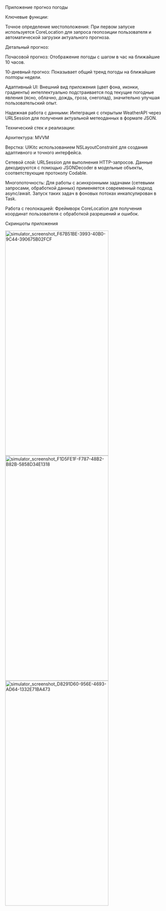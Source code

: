 Приложение прогноз погоды

Ключевые функции:

Точное определение местоположения: При первом запуске используется CoreLocation для запроса геопозиции пользователя и автоматической загрузки актуального прогноза.

Детальный прогноз:

Почасовой прогноз: Отображение погоды с шагом в час на ближайшие 10 часов.

10-дневный прогноз: Показывает общий тренд погоды на ближайшие полторы недели.

Адаптивный UI: Внешний вид приложения (цвет фона, иконки, градиенты) интеллектуально подстраивается под текущие погодные явления (ясно, облачно, дождь, гроза, снегопад), значительно улучшая пользовательский опыт.

Надежная работа с данными: Интеграция с открытым WeatherAPI через URLSession для получения актуальной метеоданных в формате JSON.

Технический стек и реализации:

Архитектура: MVVM

Верстка: UIKitс использованием NSLayoutConstraint для создания адаптивного и точного интерфейса.

Сетевой слой: URLSession для выполнения HTTP-запросов. Данные декодируются с помощью JSONDecoder в модельные объекты, соответствующие протоколу Codable.

Многопоточность: Для работы с асинхронными задачами (сетевыми запросами, обработкой данных) применяется современный подход async/await. Запуск таких задач в фоновых потоках инкапсулирован в Task.

Работа с геолокацией: Фреймворк CoreLocation для получения координат пользователя с обработкой разрешений и ошибок.

Скриншоты приложения


<img width="330" height="717" alt="simulator_screenshot_F67B51BE-3993-40B0-9C44-390675B02FCF" src="https://github.com/user-attachments/assets/344e76cd-ff14-46f9-a7a1-460d64f5390b" />
<img width="330" height="717" alt="simulator_screenshot_F1D5FE1F-F787-48B2-B82B-5858D34E1318" src="https://github.com/user-attachments/assets/5b4bf282-998f-4075-a943-e89aa1d6a168" />
<img width="330" height="717" alt="simulator_screenshot_D8291D60-956E-4693-AD64-1332E71BA473" src="https://github.com/user-attachments/assets/6fffebc2-9caa-449c-af1f-64f070a5a068" />






